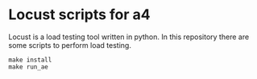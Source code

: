 # Locust scripts for a4

Locust is a load testing tool written in python. In this repository there
are some scripts to perform load testing.

```
make install
make run_ae
```
